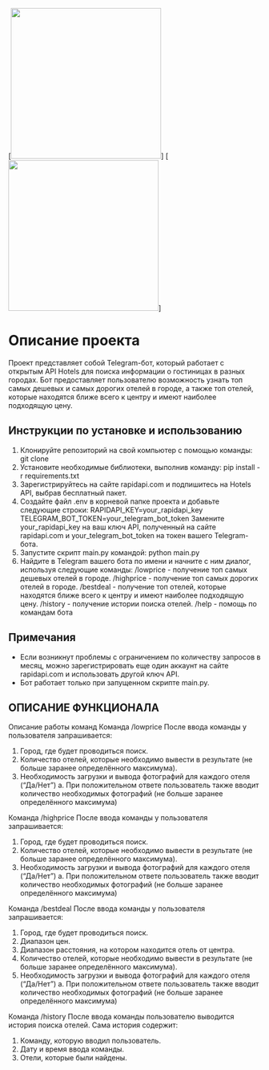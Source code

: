 [<img src="https://github.com/NikolayN-ru/bot_telegram_hotel/blob/main/assets/1.jpeg" width="300" />]
[<img src="https://github.com/NikolayN-ru/bot_telegram_hotel/blob/main/assets/2.jpeg" width="300" />]
# Описание проекта

Проект представляет собой Telegram-бот, который работает с открытым API Hotels для поиска информации о гостиницах в разных городах.
Бот предоставляет пользователю возможность узнать топ самых дешевых и самых дорогих отелей в городе, а также топ отелей, которые находятся ближе всего к центру и имеют наиболее подходящую цену.

## Инструкции по установке и использованию

1. Клонируйте репозиторий на свой компьютер с помощью команды: git clone 
2. Установите необходимые библиотеки, выполнив команду: pip install -r requirements.txt
3. Зарегистрируйтесь на сайте rapidapi.com и подпишитесь на Hotels API, выбрав бесплатный пакет.
4. Создайте файл .env в корневой папке проекта и добавьте следующие строки: RAPIDAPI_KEY=your_rapidapi_key 
TELEGRAM_BOT_TOKEN=your_telegram_bot_token Замените your_rapidapi_key на ваш ключ API, полученный на сайте rapidapi.com и your_telegram_bot_token на токен вашего Telegram-бота.
6. Запустите скрипт main.py командой: python main.py
7. Найдите в Telegram вашего бота по имени и начните с ним диалог, используя следующие команды:
/lowprice - получение топ самых дешевых отелей в городе.
/highprice - получение топ самых дорогих отелей в городе.
/bestdeal - получение топ отелей, которые находятся ближе всего к центру и имеют наиболее подходящую цену.
/history - получение истории поиска отелей.
/help - помощь по командам бота 

## Примечания

* Если возникнут проблемы с ограничением по количеству запросов в месяц, можно зарегистрировать еще один аккаунт на сайте rapidapi.com и использовать другой ключ API.
* Бот работает только при запущенном скрипте main.py.


## ОПИСАНИЕ ФУНКЦИОНАЛА

Описание работы команд
Команда /lowprice
После ввода команды у пользователя запрашивается:
1. Город, где будет проводиться поиск.
2. Количество отелей, которые необходимо вывести в результате (не больше
заранее определённого максимума).
3. Необходимость загрузки и вывода фотографий для каждого отеля (“Да/Нет”)
a. При положительном ответе пользователь также вводит количество необходимых фотографий (не больше заранее определённого максимума)

Команда /highprice
После ввода команды у пользователя запрашивается:
1. Город, где будет проводиться поиск.
2. Количество отелей, которые необходимо вывести в результате (не больше
заранее определённого максимума).
3. Необходимость загрузки и вывода фотографий для каждого отеля (“Да/Нет”)
a. При положительном ответе пользователь также вводит количество необходимых фотографий (не больше заранее определённого максимума)

Команда /bestdeal
После ввода команды у пользователя запрашивается:
1. Город, где будет проводиться поиск.
2. Диапазон цен.
3. Диапазон расстояния, на котором находится отель от центра.
4. Количество отелей, которые необходимо вывести в результате (не больше
заранее определённого максимума).
5. Необходимость загрузки и вывода фотографий для каждого отеля (“Да/Нет”)
a. При положительном ответе пользователь также вводит количество необходимых фотографий (не больше заранее определённого максимума)

Команда /history
После ввода команды пользователю выводится история поиска отелей. Сама история содержит:
1. Команду, которую вводил пользователь.
2. Дату и время ввода команды.
3. Отели, которые были найдены.
